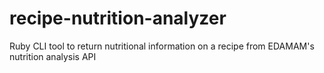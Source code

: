 # recipe-nutrition-analyzer
Ruby CLI tool to return nutritional information on a recipe from EDAMAM's nutrition analysis API
